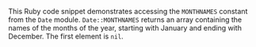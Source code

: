 This Ruby code snippet demonstrates accessing the `MONTHNAMES` constant from the `Date` module.  `Date::MONTHNAMES` returns an array containing the names of the months of the year, starting with January and ending with December. The first element is `nil`.
